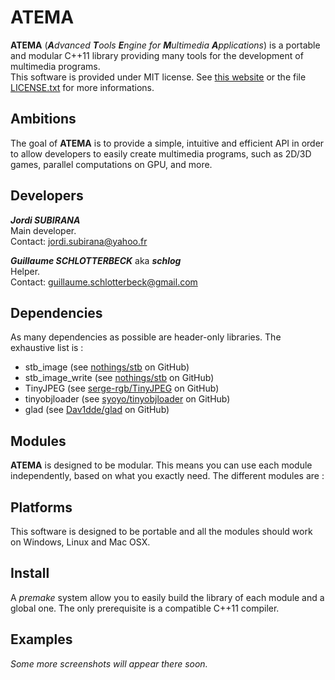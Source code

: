 # ATEMA

**ATEMA** (_**A**dvanced **T**ools **E**ngine for **M**ultimedia **A**pplications_) is a portable and modular C++11 library providing many tools for the development of multimedia programs.  
This software is provided under MIT license. See [this website](https://opensource.org/licenses/MIT) or the file [LICENSE.txt](https://github.com/JordiSubirana/ATEMA/blob/master/LICENSE.txt) for more informations.

## Ambitions

The goal of **ATEMA** is to provide a simple, intuitive and efficient API in order to allow developers to easily create multimedia programs, such as 2D/3D games, parallel computations on GPU, and more.  

## Developers

_**Jordi SUBIRANA**_  
Main developer.  
Contact: [jordi.subirana@yahoo.fr](mailto:jordi.subirana@yahoo.fr)  

_**Guillaume SCHLOTTERBECK**_ aka _**schlog**_  
Helper.  
Contact: [guillaume.schlotterbeck@gmail.com](mailto:guillaume.schlotterbeck@gmail.com)  

## Dependencies

As many dependencies as possible are header-only libraries. The exhaustive list is :  
* stb_image (see [nothings/stb](https://github.com/nothings/stb) on GitHub)
* stb_image_write (see [nothings/stb](https://github.com/nothings/stb) on GitHub)
* TinyJPEG (see [serge-rgb/TinyJPEG](https://github.com/serge-rgb/TinyJPEG) on GitHub)
* tinyobjloader (see [syoyo/tinyobjloader](https://github.com/syoyo/tinyobjloader) on GitHub)
* glad (see [Dav1dde/glad](https://github.com/Dav1dde/glad) on GitHub)

## Modules

**ATEMA** is designed to be modular. This means you can use each module independently, based on what you exactly need. The different modules are :

## Platforms

This software is designed to be portable and all the modules should work on Windows, Linux and Mac OSX.

## Install

A _premake_ system allow you to easily build the library of each module and a global one.
The only prerequisite is a compatible C++11 compiler.

## Examples

_Some more screenshots will appear there soon._

